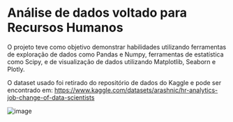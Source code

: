 # Análise de dados voltado para Recursos Humanos 

O projeto teve como objetivo demonstrar habilidades utilizando ferramentas de exploração de dados como Pandas e Numpy, ferramentas de estatística como Scipy,
e de visualização de dados utilizando Matplotlib, Seaborn e Plotly.

O dataset usado foi retirado do repositório de dados do Kaggle e pode ser encontrado em: https://www.kaggle.com/datasets/arashnic/hr-analytics-job-change-of-data-scientists

![image](https://github.com/didellygamb/project-hr/assets/109447846/2832eccd-87b0-4d7c-a631-9d63dcfe7a8b)


